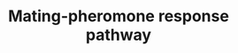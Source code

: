 ---
annotations:
- id: PW:0000003
  parent: signaling pathway
  type: Pathway Ontology
  value: signaling pathway
- id: PW:0000465
  parent: signaling pathway
  type: Pathway Ontology
  value: hormone signaling pathway
authors:
- Jd690764
- MaintBot
- Elisa
- L Dupuis
description: ''
last-edited: 2020-03-16
organisms:
- Saccharomyces cerevisiae
redirect_from:
- /index.php/Pathway:WP2834
- /instance/WP2834
revision: null
schema-jsonld:
- '@context': https://schema.org/
  '@id': https://wikipathways.github.io/pathways/WP2834.html
  '@type': Dataset
  creator:
    '@type': Organization
    name: WikiPathways
  description: ''
  keywords:
  - GDP
  - GPA1
  - GTP
  - SCP160
  - SST2
  - STE18
  - STE2
  - STE4
  - alpha factor
  license: CC0
  name: Mating-pheromone response pathway
seo: CreativeWork
title: Mating-pheromone response pathway
wpid: WP2834
---